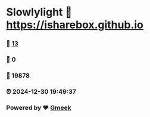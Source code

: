 # Slowlylight :link: https://isharebox.github.io 
### :page_facing_up: [13](https://isharebox.github.io/tag.html) 
### :speech_balloon: 0 
### :hibiscus: 19878 
### :alarm_clock: 2024-12-30 19:49:37 
### Powered by :heart: [Gmeek](https://github.com/Meekdai/Gmeek)
